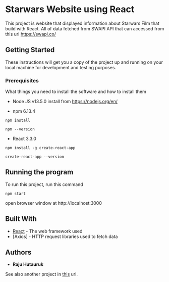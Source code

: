# Starwars Website using React

This project is website that displayed information about Starwars Film that build with React. 
All of data fetched from SWAPI API that can accessed from this url https://swapi.co/

## Getting Started

These instructions will get you a copy of the project up and running on your local machine for development and testing purposes.

### Prerequisites

What things you need to install the software and how to install them

* Node JS v13.5.0
    install from https://nodejs.org/en/

* npm 6.13.4

```
npm install
```

```
npm --version
```


* React 3.3.0

```
npm install -g create-react-app
```

```
create-react-app --version
```

## Running the program

To run this project, run this command

```
npm start
```

open browser window at http://localhost:3000


## Built With

* [React](https://reactjs.org/) - The web framework used
* [Axios] - HTTP request libraries used to fetch data

## Authors

* **Raju Hutauruk** 

See also another project in [this](https://github.com/razuvitto) url.
